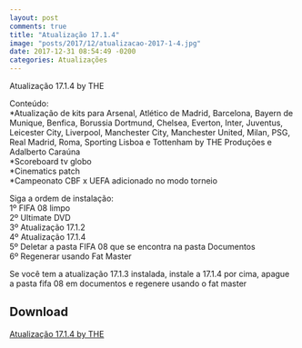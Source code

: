 ```yaml
---
layout: post
comments: true
title: "Atualização 17.1.4"
image: "posts/2017/12/atualizacao-2017-1-4.jpg"
date: 2017-12-31 08:54:49 -0200
categories: Atualizações
---
```


Atualização 17.1.4 by THE

Conteúdo:  
\*Atualização de kits para Arsenal, Atlético de Madrid, Barcelona, Bayern de Munique, Benfica, Borussia Dortmund, Chelsea, Everton, Inter, Juventus, Leicester City, Liverpool, Manchester City, Manchester United, Milan, PSG, Real Madrid, Roma, Sporting Lisboa e Tottenham by THE Produções e Adalberto Caraúna  
\*Scoreboard tv globo  
\*Cinematics patch  
\*Campeonato CBF x UEFA adicionado no modo torneio  

Siga a ordem de instalação:  
1º FIFA 08 limpo  
2º Ultimate DVD  
3º Atualização 17.1.2  
4º Atualização 17.1.4  
5º Deletar a pasta FIFA 08 que se encontra na pasta Documentos  
6º Regenerar usando Fat Master  

Se você tem a atualização 17.1.3 instalada, instale a 17.1.4 por cima, apague a pasta fifa 08 em documentos e regenere usando o fat master  

<h2>Download</h2>
<div class="download">
  <a class="download-button" href="https://goo.gl/ihSgoC" data-filesize="68.9 MB">Atualização 17.1.4 by THE</a>
</div>